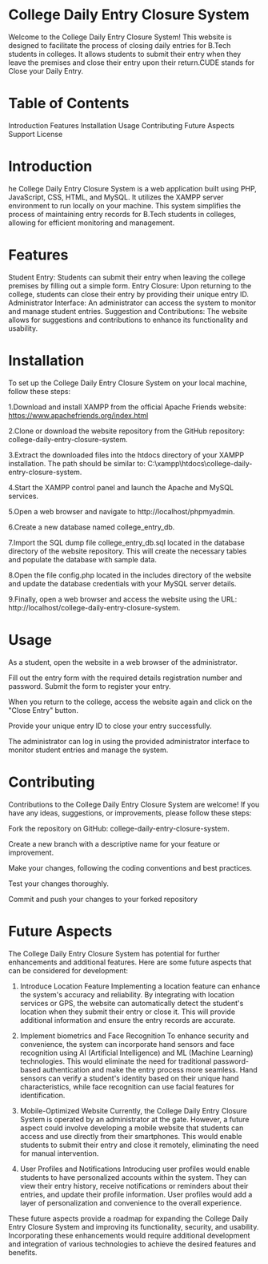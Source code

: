 # College Daily Entry Closure System
 Welcome to the College Daily Entry Closure System! This website is designed to facilitate the process of closing daily entries for B.Tech students in colleges. It allows students to submit their entry when they leave the premises and close their entry upon their return.CUDE stands for Close your Daily Entry.
 # Table of Contents
 Introduction
Features
Installation
Usage
Contributing
Future Aspects
Support
License
# Introduction
he College Daily Entry Closure System is a web application built using PHP, JavaScript, CSS, HTML, and MySQL. It utilizes the XAMPP server environment to run locally on your machine. This system simplifies the process of maintaining entry records for B.Tech students in colleges, allowing for efficient monitoring and management.

# Features
Student Entry: Students can submit their entry when leaving the college premises by filling out a simple form.
Entry Closure: Upon returning to the college, students can close their entry by providing their unique entry ID.
Administrator Interface: An administrator can access the system to monitor and manage student entries.
Suggestion and Contributions: The website allows for suggestions and contributions to enhance its functionality and usability.

# Installation
To set up the College Daily Entry Closure System on your local machine, follow these steps:

1.Download and install XAMPP from the official Apache Friends website: https://www.apachefriends.org/index.html

2.Clone or download the website repository from the GitHub repository: college-daily-entry-closure-system.

3.Extract the downloaded files into the htdocs directory of your XAMPP installation. The path should be similar to: C:\xampp\htdocs\college-daily-entry-closure-system.

4.Start the XAMPP control panel and launch the Apache and MySQL services.

5.Open a web browser and navigate to http://localhost/phpmyadmin.

6.Create a new database named college_entry_db.

7.Import the SQL dump file college_entry_db.sql located in the database directory of the website repository. This will create the necessary tables and populate the database with sample data.

8.Open the file config.php located in the includes directory of the website and update the database credentials with your MySQL server details.

9.Finally, open a web browser and access the website using the URL: http://localhost/college-daily-entry-closure-system.

# Usage
As a student, open the website in a web browser of the administrator.

Fill out the entry form with the required details registration number and password. Submit the form to register your entry.

When you return to the college, access the website again and click on the "Close Entry" button.

Provide your unique entry ID to close your entry successfully.

The administrator can log in using the provided administrator interface to monitor student entries and manage the system.

# Contributing
Contributions to the College Daily Entry Closure System are welcome! If you have any ideas, suggestions, or improvements, please follow these steps:

Fork the repository on GitHub: college-daily-entry-closure-system.

Create a new branch with a descriptive name for your feature or improvement.

Make your changes, following the coding conventions and best practices.

Test your changes thoroughly.

Commit and push your changes to your forked repository

# Future Aspects

The College Daily Entry Closure System has potential for further enhancements and additional features. Here are some future aspects that can be considered for development:

1. Introduce Location Feature
Implementing a location feature can enhance the system's accuracy and reliability. By integrating with location services or GPS, the website can automatically detect the student's location when they submit their entry or close it. This will provide additional information and ensure the entry records are accurate.

2. Implement biometrics and Face Recognition
To enhance security and convenience, the system can incorporate hand sensors and face recognition using AI (Artificial Intelligence) and ML (Machine Learning) technologies. This would eliminate the need for traditional password-based authentication and make the entry process more seamless. Hand sensors can verify a student's identity based on their unique hand characteristics, while face recognition can use facial features for identification.

3. Mobile-Optimized Website
Currently, the College Daily Entry Closure System is operated by an administrator at the gate. However, a future aspect could involve developing a mobile website that students can access and use directly from their smartphones. This would enable students to submit their entry and close it remotely, eliminating the need for manual intervention.

5. User Profiles and Notifications
Introducing user profiles would enable students to have personalized accounts within the system. They can view their entry history, receive notifications or reminders about their entries, and update their profile information. User profiles would add a layer of personalization and convenience to the overall experience.

These future aspects provide a roadmap for expanding the College Daily Entry Closure System and improving its functionality, security, and usability. Incorporating these enhancements would require additional development and integration of various technologies to achieve the desired features and benefits.
